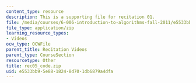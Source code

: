 ```yaml
---
content_type: resource
description: This is a supporting file for recitation 01.
file: /media/courses/6-006-introduction-to-algorithms-fall-2011/e5533bb95e8818248d701db6879a4dfa_rec05_code.zip
file_type: application/zip
learning_resource_types:
- Videos
ocw_type: OCWFile
parent_title: Recitation Videos
parent_type: CourseSection
resourcetype: Other
title: rec05_code.zip
uid: e5533bb9-5e88-1824-8d70-1db6879a4dfa
---
```

